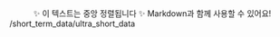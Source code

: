 <div align="center">
✨ 이 텍스트는 중앙 정렬됩니다 ✨  
Markdown과 함께 사용할 수 있어요!
</div>

<div align="center" style="display: flex; text-align: center">
    <div align="center">
    /short_term_data 
    </div>
    <div align="center">
    /ultra_short_data
    </div>
</div>